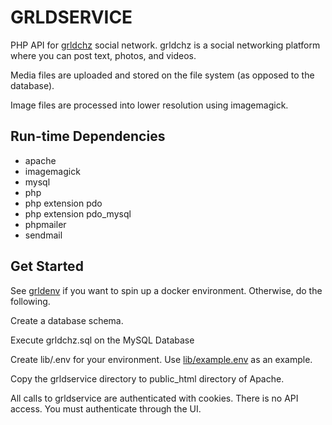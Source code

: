 # GRLDSERVICE

PHP API for [grldchz](https://github.com/grldchz/grldchz-ts)  social network.  grldchz is a social networking platform where you can post text, photos, and videos.

Media files are uploaded and stored on the file system (as opposed to the database). 

Image files are processed into lower resolution using imagemagick.

## Run-time Dependencies

* apache
* imagemagick
* mysql
* php
* php extension pdo
* php extension pdo_mysql
* phpmailer
* sendmail

## Get Started

See [grldenv](https://github.com/grldchz/grldenv) if you want to spin up a docker environment.  Otherwise, do the following.

Create a database schema.

Execute grldchz.sql on the MySQL Database

Create lib/.env for your environment.  Use [lib/example.env](lib/example.env) as an example.

Copy the grldservice directory to public_html directory of Apache.

All calls to grldservice are authenticated with cookies.  There is no API access.  You must authenticate through the UI.
